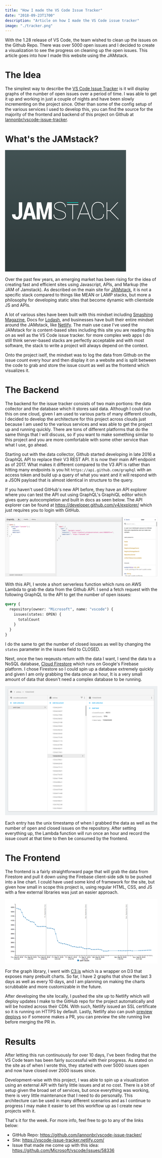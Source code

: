 ```yaml
---
title: "How I made the VS Code Issue Tracker"
date: "2018-09-23T1700"
description: "Article on how I made the VS Code issue tracker"
image: "./tracker.png"
---
```


With the 1.28 release of VS Code, the team wished to clean up the issues on the Github Repo. There was over 5000 open issues and I decided to create a visualization to see the progress on cleaning up the open issues. This article goes into how I made this website using the JAMstack.

<!-- end -->

# The Idea

The simplest way to describe the [VS Code Issue Tracker](https://vscode-issue-tracker.netlify.com/) is it will display graphs of the number of open issues over a period of time. I was able to get it up and working in just a couple of nights and have been slowly incrementing on the project since. Other than some of the config setup of the various services I used to develop this, you can find the source for the majority of the frontend and backend of this project on Github at [lannonbr/vscode-issue-tracker](https://github.com/lannonbr/vscode-issue-tracker/).

# What's the JAMstack?

![JAMstack logo](jamstack.png)

Over the past few years, an emerging market has been rising for the idea of creating fast and efficient sites using Javascript, APIs, and Markup (the JAM of Jamstack). As described on the main site for [JAMstack](https://jamstack.org/), it is not a specific stack compared to things like MEAN or LAMP stacks, but more a philosophy for developing static sites that become dynamic with clientside JS and APIs.

A lot of various sites have been built with this mindset including [Smashing Magazine](https://www.smashingmagazine.com/), Docs for [Lodash](https://lodash.com/), and businesses have built their entire mindset around the JAMstack, like [Netlify](https://www.netlify.com/). The main use case I've used the JAMstack for is content-based sites including this site you are reading this on as well as the VS Code issue tracker. for more complex web apps I do still think server-based stacks are perfectly acceptable and with most software, the stack to write a project will always depend on the context.

Onto the project iself, the mindset was to log the data from Github on the issue count every hour and then display it on a website and is split between the code to grab and store the issue count as well as the frontend which visualizes it.

# The Backend

The backend for the issue tracker consists of two main portions: the data collector and the database which it stores said data. Although I could run this on one cloud, given I am used to various parts of many different clouds, I decided to develop the architecture for this project across clouds just because I am used to the various services and was able to get the project up and running quickly. There are tons of different platforms that do the same things that I will discuss, so if you want to make something similar to this project and you are more comfortable with some other service than what I use, go ahead.

Starting out with the data collector, Github started developing in late 2016 a GraphQL API to replace their V3 REST API. It is now their main API endpoint as of 2017. What makes it different compared to the V3 API is rather than hitting many endpoints is you hit `https://api.github.com/graphql` with an access token and build up a query of what you want and it will respond with a JSON payload that is almost identical in structure to the query.

If you haven't used GitHub's new API before, they have an API explorer where you can test the API out using GraphQL's GraphiQL editor which gives query autocompletion and built in docs as seen below. The API explorer can be found at https://developer.github.com/v4/explorer/ which just requires you to login with GitHub.

![GitHub GraphiQL API explorer](github-api-explorer.png)

With this API, I wrote a short serverless function which runs on AWS Lambda to grab the data from the Github API. I send a fetch request with the following GraphQL to the API to get the number of open issues:

```graphql
query {
  repository(owner: "Microsoft", name: "vscode") {
    issues(states: OPEN) {
      totalCount
    }
  }
}
```

I do the same to get the number of closed issues as well by changing the `states` parameter in the issues field to CLOSED.

Next, once the two reqeusts return with the data I want, I send the data to a NoSQL database, [Cloud Firestore](https://firebase.google.com/docs/firestore/) which runs on Google's Firebase platform. I chose Firestore so I could spin up a database extremely quickly and given I am only grabbing the data once an hour, It is a very small amount of data that doesn't need a complex database to be running.

![Firebase Data](firebase.png)

Each entry has the unix timestamp of when I grabbed the data as well as the number of open and closed issues on the repository. After setting everything up, the Lambda function will run once an hour and record the issue count at that time to then be consumed by the frontend.

# The Frontend

The frontend is a fairly straightforward page that will grab the data from Firestore and pull it down using the Firebase client-side sdk to be pushed into a line chart. I could have used some kind of framework for the site, but given how small in scope this project is, using regular HTML, CSS, and JS with a few external libraries was just an easier approach.

![Hourly Chart](chart.png)

For the graph library, I went with [C3.js](https://c3js.org) which is a wrapper on D3 that exposes many prebuilt charts. So far, I have 2 graphs that show the last 3 days as well as every 10 days, and I am planning on making the charts scrubbable and more customizable in the future.

After developing the site locally, I pushed the site up to Netlify which will deploy updates I make to the GitHub repo for the project automatically and will be hosted across their CDN. With such, Netlify issued an SSL certificate so it is running on HTTPS by default. Lastly, Netlify also can push [preview deploys](https://www.netlify.com/blog/2016/07/20/introducing-deploy-previews-in-netlify/) so if someone makes a PR, you can preview the site running live before merging the PR in.

# Results

After letting this run continuously for over 10 days, I've been finding that the VS Code team has been fairly successful with their progress. As stated on the site as of when I wrote this, they started with over 5000 issues open and now have closed over 2000 issues since.

Development-wise with this project, I was able to spin up a visualization using an external API with fairly little issues and at no cost. There is a bit of setup given the broad set of services, but once everything was working, there is very little maintenance that I need to do personally. This architecture can be used in many different scenarios and as I continue to progress I may make it easier to set this workflow up as I create new projects with it.

That's it for the week. For more info, feel free to go to any of the links below:

* GitHub Repo: https://github.com/lannonbr/vscode-issue-tracker/
* Site: https://vscode-issue-tracker.netlify.com/
* Issue that made me come up with this idea: https://github.com/Microsoft/vscode/issues/58336
